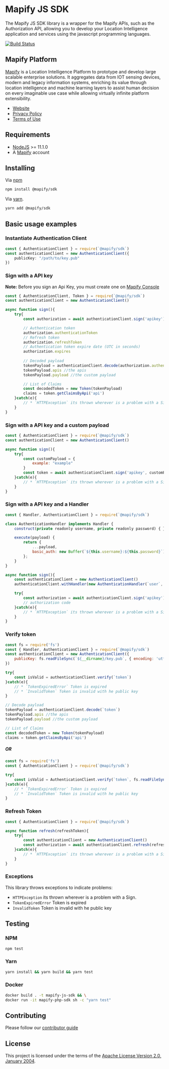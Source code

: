 # Mapify JS SDK

The Mapify JS SDK library is a wrapper for the Mapify APIs, such as the Authorization API, allowing you to develop your Location Intelligence application and services using the javascript programming languages.

[![Build Status](https://builder.mapify.ai/buildStatus/icon?job=mapify-js-sdk)]()

## Mapify Platform

[Mapify](https://www.mapify.ai/) is a Location Intelligence Platform to prototype and develop large scalable enterprise solutions. It aggregates data from IOT sensing devices, modern and legacy information systems, enriching its value through location intelligence and machine learning layers to assist human decision on every imaginable use case while allowing virtually infinite platform extensibility.

* [Website](https://www.mapify.ai/)
* [Privacy Policy](https://www.mapify.ai/privacy/)
* [Terms of Use](https://www.mapify.ai/terms/)

## Requirements

* [NodeJS](https://nodejs.org/) >= 11.1.0
* A [Mapify](https://www.mapify.ai/) account

## Installing

Via [npm](https://www.npmjs.com/)
```bash
npm install @mapify/sdk
```

Via [yarn](https://yarnpkg.com/).
```bash
yarn add @mapify/sdk
```

## Basic usage examples

### Instantiate Authentication Client

```typescript
const { AuthenticationClient } = require(`@mapify/sdk`)
const authenticationClient = new AuthenticationClient({
    publicKey: "/path/to/key.pub"
})
```

### Sign with a API key

**Note:** Before you sign an Api Key, you must create one on [Mapify Console](https://console.mapify.ai/)

```js
const { AuthenticationClient, Token } = require(`@mapify/sdk`)
const authenticationClient = new AuthenticationClient()

async function sign(){
    try{
        const authorization = await authenticationClient.sign('apikey')

        // Authentication token
        authorization.authenticationToken
        // Refresh token
        authorization.refreshToken
        // Authentication token expire date (UTC in seconds)
        authorization.expires
        
        // Decoded payload
        tokenPayload = authenticationClient.decode(authorization.authenticationToken)
        tokenPayload.apis //the apis
        tokenPayload.payload //the custom payload

        // List of Claims
        const decodedToken = new Token(tokenPayload)
        claims = token.getClaimsByApi('api')
    }catch(e){
        // * `HTTPException` its thrown wherever is a problem with a Sign.
    }
}
```

### Sign with a API key and a custom payload

```js
const { AuthenticationClient } = require(`@mapify/sdk`)
const authenticationClient = new AuthenticationClient()

async function sign(){
    try{
        const customPayload = {
            example: "example"
        }
        const token = await authenticationClient.sign('apikey', customPayload)
    }catch(e){
        // * `HTTPException` its thrown wherever is a problem with a Sign.
    }
}
```

### Sign with a API key and a Handler

```js
const { Handler, AuthenticationClient } = require(`@mapify/sdk`)

class AuthenticationHandler implements Handler {
    construct(private readonly username, private readonly password) { }

    execute(payload) {
        return { 
            ...payload, 
            basic_auth: new Buffer(`${this.username}:${this.password}`).toString('base64') 
        };
    }
}

async function sign(){
    const authenticationClient = new AuthenticationClient()
    authenticationClient.withHandler(new AuthenticationHandler(`user`, `password`))

    try{
        const authorization = await authenticationClient.sign('apikey')
        // authorization code
    }catch(e){
        // * `HTTPException` its thrown wherever is a problem with a Sign.
    }
}
```

### Verify token

```js
const fs = require('fs')
const { Handler, AuthenticationClient } = require(`@mapify/sdk`)
const authenticationClient = new AuthenticationClient({
    publicKey: fs.readFileSync(`${__dirname}/key.pub`, { encoding: 'utf8' })
})

try{
    const isValid = authenticationClient.verify(`token`)
}catch(e){
    // * `TokenExpiredError` Token is expired
    // * `InvalidToken` Token is invalid with he public key
}

// Decode payload
tokenPayload = authenticationClient.decode(`token`)
tokenPayload.apis //the apis
tokenPayload.payload //the custom payload

// List of Claims
const decodedToken = new Token(tokenPayload)
claims = token.getClaimsByApi('api')
```

##### OR

```js
const fs = require('fs')
const { AuthenticationClient } = require(`@mapify/sdk`)

try{
    const isValid = AuthenticationClient.verify(`token`, fs.readFileSync(`${__dirname}/key.pub`, { encoding: 'utf8' }))
}catch(e){
    // * `TokenExpiredError` Token is expired
    // * `InvalidToken` Token is invalid with he public key
}
```

### Refresh Token

```js
const { AuthenticationClient } = require(`@mapify/sdk`)

async function refresh(refreshToken){
    try{
        const authenticationClient = new AuthenticationClient()
        const authorization = await authenticationClient.refresh(refreshToken)
    }catch(e){
        // * `HTTPException` its thrown wherever is a problem with a Sign.
    }
}
```

### Exceptions

This library throws exceptions to indicate problems:

* `HTTPException` its thrown wherever is a problem with a Sign.
* `TokenExpiredError` Token is expired
* `InvalidToken` Token is invalid with he public key

## Testing
### NPM
```bash
npm test
```
### Yarn
```bash
yarn install && yarn build && yarn test
```
### Docker

```sh
docker build . -t mapify-js-sdk && \
docker run -it mapify-php-sdk sh -c "yarn test"
```

## Contributing

Please follow our [contributor guide](/CONTRIBUTING.md)

## License

This project is licensed under the terms of the [Apache License Version 2.0, January 2004](http://www.apache.org/licenses/LICENSE-2.0).
